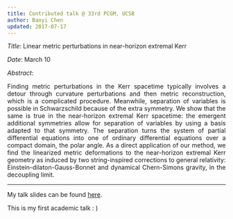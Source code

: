 ```yaml
---
title: Contributed talk @ 33rd PCGM, UCSB
author: Baoyi Chen
updated: 2017-07-17
---
```


*Title*: Linear metric perturbations in near-horizon extremal Kerr

*Date*: March 10

*Abstract*: 

<div style="text-align: justify">
Finding metric perturbations in the Kerr spacetime typically involves a detour through curvature perturbations and then metric reconstruction, which is a complicated procedure. Meanwhile, separation of variables is possible in Schwarzschild because of the extra symmetry. We show that the same is true in the near-horizon extremal Kerr spacetime: the emergent additional symmetries allow for separation of variables by using a basis adapted to that symmetry. The separation turns the system of partial differential equations into one of ordinary differential equations over a compact domain, the polar angle. As a direct application of our method, we find the linearized metric deformations to the near-horizon extremal Kerr geometry as induced by two string-inspired corrections to general relativity: Einstein-dilaton-Gauss-Bonnet and dynamical Chern-Simons gravity, in the decoupling limit. 
</div>

------
My talk slides can be found [here](http://www.fermionic.me/talk-slides/NHEK%40PCGM.pdf).

This is my first academic talk : )